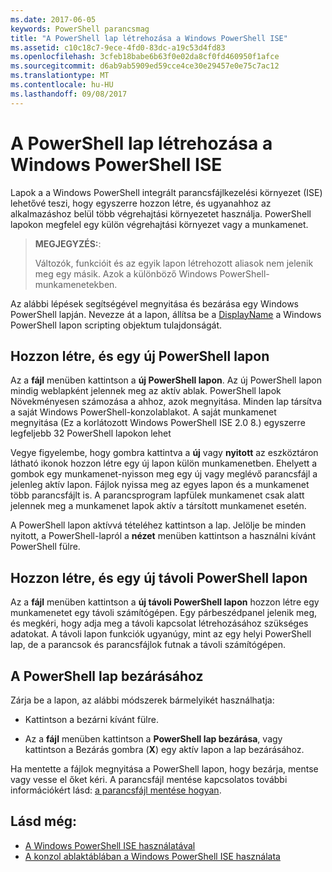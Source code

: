```yaml
---
ms.date: 2017-06-05
keywords: PowerShell parancsmag
title: "A PowerShell lap létrehozása a Windows PowerShell ISE"
ms.assetid: c10c18c7-9ece-4fd0-83dc-a19c53d4fd83
ms.openlocfilehash: 3cfeb18babe6b63f0e02da8cf0fd460950f1afce
ms.sourcegitcommit: d6ab9ab5909ed59cce4ce30e29457e0e75c7ac12
ms.translationtype: MT
ms.contentlocale: hu-HU
ms.lasthandoff: 09/08/2017
---
```

# <a name="how-to-create-a-powershell-tab-in-windows-powershell-ise"></a>A PowerShell lap létrehozása a Windows PowerShell ISE
Lapok a a Windows PowerShell integrált parancsfájlkezelési környezet (ISE) lehetővé teszi, hogy egyszerre hozzon létre, és ugyanahhoz az alkalmazáshoz belül több végrehajtási környezetet használja.
PowerShell lapokon megfelel egy külön végrehajtási környezet vagy a munkamenet.

> **MEGJEGYZÉS:**:
>
> Változók, funkcióit és az egyik lapon létrehozott aliasok nem jelenik meg egy másik. Azok a különböző Windows PowerShell-munkamenetekben.

Az alábbi lépések segítségével megnyitása és bezárása egy Windows PowerShell lapján.
Nevezze át a lapon, állítsa be a [DisplayName](The-PowerShellTab-Object.md#displayname) a Windows PowerShell lapon scripting objektum tulajdonságát.

## <a name="to-create-and-use-a-new-powershell-tab"></a>Hozzon létre, és egy új PowerShell lapon

Az a **fájl** menüben kattintson a **új PowerShell lapon**. Az új PowerShell lapon mindig weblapként jelennek meg az aktív ablak.
PowerShell lapok Növekményesen számozása a ahhoz, azok megnyitása.
Minden lap társítva a saját Windows PowerShell-konzolablakot.
A saját munkamenet megnyitása (Ez a korlátozott Windows PowerShell ISE 2.0 8.) egyszerre legfeljebb 32 PowerShell lapokon lehet

Vegye figyelembe, hogy gombra kattintva a **új** vagy **nyitott** az eszköztáron látható ikonok hozzon létre egy új lapon külön munkamenetben.
Ehelyett a gombok egy munkamenet-nyisson meg egy új vagy meglévő parancsfájl a jelenleg aktív lapon.
Fájlok nyissa meg az egyes lapon és a munkamenet több parancsfájlt is.
A parancsprogram lapfülek munkamenet csak alatt jelennek meg a munkamenet lapok aktív a társított munkamenet esetén.

A PowerShell lapon aktívvá tételéhez kattintson a lap. Jelölje be minden nyitott, a PowerShell-lapról a **nézet** menüben kattintson a használni kívánt PowerShell fülre.

## <a name="to-create-and-use-a-new-remote-powershell-tab"></a>Hozzon létre, és egy új távoli PowerShell lapon

Az a **fájl** menüben kattintson a **új távoli PowerShell lapon** hozzon létre egy munkamenetet egy távoli számítógépen.
Egy párbeszédpanel jelenik meg, és megkéri, hogy adja meg a távoli kapcsolat létrehozásához szükséges adatokat.
A távoli lapon funkciók ugyanúgy, mint az egy helyi PowerShell lap, de a parancsok és parancsfájlok futnak a távoli számítógépen.

## <a name="to-close-a-powershell-tab"></a>A PowerShell lap bezárásához

Zárja be a lapon, az alábbi módszerek bármelyikét használhatja:

- Kattintson a bezárni kívánt fülre.

- Az a **fájl** menüben kattintson a **PowerShell lap bezárása**, vagy kattintson a Bezárás gombra (**X**) egy aktív lapon a lap bezárásához.

Ha mentette a fájlok megnyitása a PowerShell lapon, hogy bezárja, mentse vagy vesse el őket kéri.
A parancsfájl mentése kapcsolatos további információkért lásd: [a parancsfájl mentése hogyan](How-to-Write-and-Run-Scripts-in-the-Windows-PowerShell-ISE.md#how-to-save-a-script).

## <a name="see-also"></a>Lásd még:

- [A Windows PowerShell ISE használatával](Using-the-Windows-PowerShell-ISE.md)
- [A konzol ablaktáblában a Windows PowerShell ISE használata](How-to-Use-the-Console-Pane-in-the-Windows-PowerShell-ISE.md)

